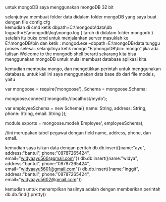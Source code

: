 untuk mongoDB saya menggunakan mongoDB 32 bit 

selanjutnya membuat folder data didalam folder mongoDB yang saya buat dengan  file config.cfg  
kemudian di cmd ketik dbpath=C:\mongodb\data\db logpath=E:\mongodb\log\mongo.log  ( taruh di didalam folder mongodb )
setelah itu buka cmd untuk menjalankan server masuklah ke  E:\mongoDB\bin dan ketik :           mongod.exe –dbpath=E:\mongoDB\data tunggu proses selesai.
selanjutnya ketik mongo “E:\mongoDB\bin: mongo” jika ada tulisan Welcome to the mongodb shell berarti sekarang kita bisa menggunakan  mongoDB untuk mulai membuat database aplikasi kita.

kemudian membuka mongo, dan mengetikkan perintah untuk menggunakan database.
untuk kali ini saya menggunakan data base  db dari file models, yaitu 

var mongoose = require('mongoose'),
    Schema = mongoose.Schema;

mongoose.connect('mongodb://localhost/mydb');

var employeeSchema = new Schema({
    name: String,
    address: String,
    phone: String,
    email: String
});
 
module.exports = mongoose.model('Employee', employeeSchema);

//ini merupakan tabel pegawai dengan field name, address, phone, dan email.

kemudian saya isikan data dengan peritah 
db.db.insert({name:"ayu", address:"bantul", phone:"08787265424", email="widyaayu560@gmail.com"})
db.db.insert({name:"widya", address:"bantul", phone:"08787265424", email="widyaayu5601@gmail.com"})
db.db.insert({name:"inggit", address:"bantul", phone:"08787265424", email="widyaayu5602@gmail.com"})

kemudian untuk menampilkan hasilnya adalah dengan memberikan perintah  db.db.find().pretty()
